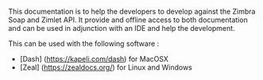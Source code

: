 This documentation is to help the developers to develop against the Zimbra Soap and Zimlet API.
It provide and offline access to both documentation and can be used in adjunction with an IDE and help the development.

This can be used with the following software :
- [Dash] (https://kapeli.com/dash) for MacOSX
- [Zeal] (https://zealdocs.org/) for Linux and Windows
